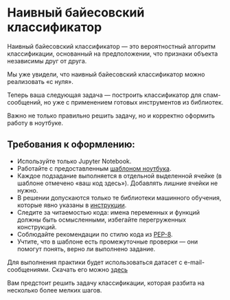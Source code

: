 # Наивный байесовский классификатор

Наивный байесовский классификатор — это вероятностный алгоритм классификации, основанный на предположении, что признаки объекта независимы друг от друга.

Мы уже увидели, что наивный байесовский классификатор можно реализовать «с нуля».

Теперь ваша следующая задача — построить классификатор для спам-сообщений, но уже с применением готовых инструментов из библиотек.

Важно не только правильно решить задачу, но и корректно оформить работу в ноутбуке.

## Требования к оформлению:
 - Используйте только Jupyter Notebook.
 - Работайте с предоставленным [шаблоном ноутбука](https://colab.research.google.com/drive/1TZYi5Zy8VYXxugxg4jpCDLT0wosPQYCF?usp=sharing).
 - Каждое подзадание выполняется в отдельной выделенной ячейке (в шаблоне отмечено «ваш код здесь»). Добавлять лишние ячейки не нужно.
 - В решении допускаются только те библиотеки машинного обучения, которые явно указаны в [инструкции](https://colab.research.google.com/drive/1iqS92DErz6u2xhVP_n5iOAHECZM-n86V?usp=sharing).
 - Следите за читаемостью кода: имена переменных и функций должны быть осмысленными, избегайте перегруженных конструкций.
 - Соблюдайте рекомендации по стилю кода из [PEP-8](https://peps.python.org/pep-0008/).
 - Учтите, что в шаблоне есть промежуточные проверки — они помогут понять, верно ли выполнено задание.

Для выполнения практики будет использоваться датасет с e-mail-сообщениями. 
Скачать его можно [здесь](https://drive.google.com/file/d/18fFIiCadWQHk0_wCRWmzGXVXW32CyVFV/view?usp=sharing)

Вам предстоит решить задачу классификации, которая разбита на несколько более мелких шагов.